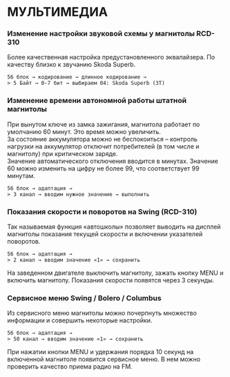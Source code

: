 # МУЛЬТИМЕДИА

### Изменение настройки звуковой схемы у магнитолы RCD-310 
Более качественная настройка предустановленного эквалайзера. По качеству близко к звучанию Skoda Superb. 
```
56 блок → кодирование → длинное кодирование → 
> 5 Байт → 0-7 бит → выбираем 04: Skoda Superb (3Т) 
```
 
### Изменение времени автономной работы штатной магнитолы 
При вынутом ключе из замка зажигания, магнитола работает по умолчанию 60 минут. Это время можно увеличить.   
За состояние аккумулятора можно не беспокоиться – контроль нагрузки на аккумулятор отключит потребителей (в том числе и магнитолу) при критическом заряде.   
Значение автоматического отключения вводится в минутах. Значение 60 можно изменить на цифру не более 99, что соответствует 99 минутам. 
```
56 блок → адаптация → 
> 3 канал → вводим нужное значение → выполнить 
```
 
### Показания скорости и поворотов на Swing (RCD-310) 
Так называемая функция «автошколы» позволяет выводить на дисплей магнитолы показания текущей скорости и включении указателей поворотов. 
```
56 блок → адаптация → 
> 2 канал → вводим значение «1» → сохранить 
```
На заведенном двигателе выключить магнитолу, зажать кнопку MENU и включить магнитолу. Показания скорости появятся через 3 секунды. 
 
### Сервисное меню Swing / Bolero / Columbus 
Из сервисного меню магнитолы можно почерпнуть множество информации и совершить некоторые настройки. 
```
56 блок → адаптация → 
> 50 канал → вводим значение «1» → сохранить 
```
При нажатии кнопки MENU и удержания порядка 10 секунд на включенной магнитоле появится сервисное меню. В нем можно проверить качество приема радио на FM.  